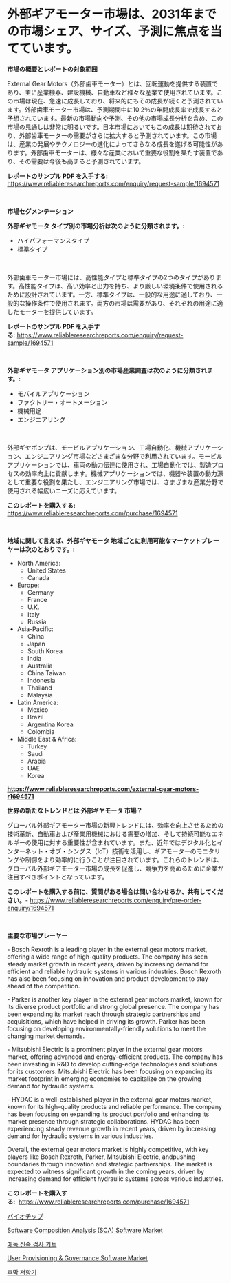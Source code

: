 <p><h1>外部ギアモーター市場は、2031年までの市場シェア、サイズ、予測に焦点を当てています。</h1></p><p><strong>市場の概要とレポートの対象範囲</strong></p>
<p><p>External Gear Motors（外部歯車モーター）とは、回転運動を提供する装置であり、主に産業機器、建設機械、自動車など様々な産業で使用されています。この市場は現在、急速に成長しており、将来的にもその成長が続くと予測されています。外部歯車モーター市場は、予測期間中に10.2％の年間成長率で成長すると予想されています。最新の市場動向や予測、その他の市場成長分析を含め、この市場の見通しは非常に明るいです。日本市場においてもこの成長は期待されており、外部歯車モーターの需要がさらに拡大すると予測されています。この市場は、産業の発展やテクノロジーの進化によってさらなる成長を遂げる可能性があります。外部歯車モーターは、様々な産業において重要な役割を果たす装置であり、その需要は今後も高まると予測されています。</p></p>
<p><strong>レポートのサンプル PDF を入手する:</strong> <a href="https://www.reliableresearchreports.com/enquiry/request-sample/1694571">https://www.reliableresearchreports.com/enquiry/request-sample/1694571</a></p>
<p>&nbsp;</p>
<p><strong>市場セグメンテーション</strong></p>
<p><strong>外部ギヤモータ タイプ別の市場分析は次のように分類されます。:</strong></p>
<p><ul><li>ハイパフォーマンスタイプ</li><li>標準タイプ</li></ul></p>
<p>&nbsp;</p>
<p><p>外部歯車モーター市場には、高性能タイプと標準タイプの2つのタイプがあります。高性能タイプは、高い効率と出力を持ち、より厳しい環境条件で使用されるために設計されています。一方、標準タイプは、一般的な用途に適しており、一般的な操作条件で使用されます。両方の市場は需要があり、それぞれの用途に適したモーターを提供しています。</p></p>
<p><strong>レポートのサンプル PDF を入手する:</strong>&nbsp;<a href="https://www.reliableresearchreports.com/enquiry/request-sample/1694571">https://www.reliableresearchreports.com/enquiry/request-sample/1694571</a></p>
<p>&nbsp;</p>
<p><strong> 外部ギヤモータ アプリケーション別の市場産業調査は次のように分類されます。:</strong></p>
<p><ul><li>モバイルアプリケーション</li><li>ファクトリー・オートメーション</li><li>機械用途</li><li>エンジニアリング</li></ul></p>
<p>&nbsp;</p>
<p><p>外部ギヤポンプは、モービルアプリケーション、工場自動化、機械アプリケーション、エンジニアリング市場などさまざまな分野で利用されています。モービルアプリケーションでは、車両の動力伝達に使用され、工場自動化では、製造プロセスの効率向上に貢献します。機械アプリケーションでは、機器や装置の動力源として重要な役割を果たし、エンジニアリング市場では、さまざまな産業分野で使用される幅広いニーズに応えています。</p></p>
<p><strong>このレポートを購入する:</strong>&nbsp; <a href="https://www.reliableresearchreports.com/purchase/1694571">https://www.reliableresearchreports.com/purchase/1694571</a></p>
<p>&nbsp;</p>
<p><strong>地域に関して言えば、外部ギヤモータ 地域ごとに利用可能なマーケットプレーヤーは次のとおりです。:</strong></p>
<p><ul>
    <li>
        North America:
        <ul>
            <li>United States</li>
            <li>Canada</li>
        </ul>
    </li>
    <li>
        Europe:
        <ul>
            <li>Germany</li>
            <li>France</li>
            <li>U.K.</li>
            <li>Italy</li>
            <li>Russia</li>
        </ul>
    </li>
    <li>
        Asia-Pacific:
        <ul>
            <li>China</li>
            <li>Japan</li>
            <li>South Korea</li>
            <li>India</li>
            <li>Australia</li>
            <li>China Taiwan</li>
            <li>Indonesia</li>
            <li>Thailand</li>
            <li>Malaysia</li>
        </ul>
    </li>
    <li>
        Latin America:
        <ul>
            <li>Mexico</li>
            <li>Brazil</li>
            <li>Argentina Korea</li>
            <li>Colombia</li>
        </ul>
    </li>
    <li>
        Middle East & Africa:
        <ul>
            <li>Turkey</li>
            <li>Saudi</li>
            <li>Arabia</li>
            <li>UAE</li>
            <li>Korea</li>
        </ul>
    </li>
    </ul></p>
<p><strong><a href="https://www.reliableresearchreports.com/external-gear-motors-r1694571">https://www.reliableresearchreports.com/external-gear-motors-r1694571</a></strong>&nbsp;</p>
<p><strong>世界の新たなトレンドとは 外部ギヤモータ 市場？</strong></p>
<p><p>グローバル外部ギアモーター市場の新興トレンドには、効率を向上させるための技術革新、自動車および産業用機械における需要の増加、そして持続可能なエネルギーの使用に対する重要性が含まれています。また、近年ではデジタル化とインターネット・オブ・シングス（IoT）技術を活用し、ギアモーターのモニタリングや制御をより効率的に行うことが注目されています。これらのトレンドは、グローバル外部ギアモーター市場の成長を促進し、競争力を高めるために企業が注目すべきポイントとなっています。</p></p>
<p><strong>このレポートを購入する前に、質問がある場合は問い合わせるか、共有してください。</strong>- <a href="https://www.reliableresearchreports.com/enquiry/pre-order-enquiry/1694571">https://www.reliableresearchreports.com/enquiry/pre-order-enquiry/1694571</a></p>
<p>&nbsp;</p>
<p><strong>主要な市場プレーヤー</strong></p>
<p><p>- Bosch Rexroth is a leading player in the external gear motors market, offering a wide range of high-quality products. The company has seen steady market growth in recent years, driven by increasing demand for efficient and reliable hydraulic systems in various industries. Bosch Rexroth has also been focusing on innovation and product development to stay ahead of the competition.</p><p>- Parker is another key player in the external gear motors market, known for its diverse product portfolio and strong global presence. The company has been expanding its market reach through strategic partnerships and acquisitions, which have helped in driving its growth. Parker has been focusing on developing environmentally-friendly solutions to meet the changing market demands.</p><p>- Mitsubishi Electric is a prominent player in the external gear motors market, offering advanced and energy-efficient products. The company has been investing in R&D to develop cutting-edge technologies and solutions for its customers. Mitsubishi Electric has been focusing on expanding its market footprint in emerging economies to capitalize on the growing demand for hydraulic systems.</p><p>- HYDAC is a well-established player in the external gear motors market, known for its high-quality products and reliable performance. The company has been focusing on expanding its product portfolio and enhancing its market presence through strategic collaborations. HYDAC has been experiencing steady revenue growth in recent years, driven by increasing demand for hydraulic systems in various industries.</p><p>Overall, the external gear motors market is highly competitive, with key players like Bosch Rexroth, Parker, Mitsubishi Electric, andpushing boundaries through innovation and strategic partnerships. The market is expected to witness significant growth in the coming years, driven by increasing demand for efficient hydraulic systems across various industries.</p></p>
<p><strong>このレポートを購入する:</strong>&nbsp;&nbsp;<a href="https://www.reliableresearchreports.com/purchase/1694571">https://www.reliableresearchreports.com/purchase/1694571</a></p>
<p><p><a href="https://github.com/RudyBoyer2017/Market-Research-Report-List-1/blob/main/444957762463.md">バイオチップ</a></p><p><a href="https://github.com/bobicer/Market-Research-Report-List-3/blob/main/software-composition-analysis-sca-software-market.md">Software Composition Analysis (SCA) Software Market</a></p><p><a href="https://github.com/vsoq0zknh59/Market-Research-Report-List-2/blob/main/447665061798.md">매독 신속 검사 키트</a></p><p><a href="https://github.com/globismark/Market-Research-Report-List-3/blob/main/user-provisioning-governance-software-market.md">User Provisioning & Governance Software Market</a></p><p><a href="https://github.com/Tristiarton768456/Market-Research-Report-List-1/blob/main/434739561799.md">후막 저항기</a></p></p>